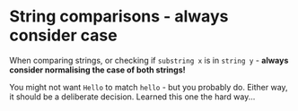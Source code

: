 # String comparisons - always consider case

When comparing strings, or checking if `substring x` is in `string y` - **always consider normalising the case of both strings!**

You might not want `Hello` to match `hello` - but you probably do. Either way, it should be a deliberate decision. Learned this one the hard way...
